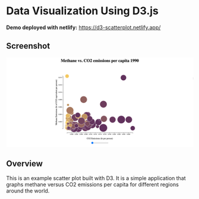 # Data Visualization Using D3.js

**Demo deployed with netlify:** https://d3-scatterplot.netlify.app/

## Screenshot

![alt text](./Screenshots/1.png)

## Overview
This is an example scatter plot built with D3. It is a simple application that graphs methane versus CO2 emissions per capita for different regions around the world.